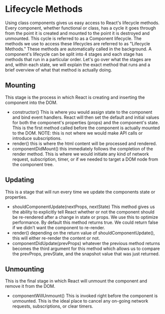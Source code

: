 # Lifecycle Methods
Using class components gives us easy access to React's lifecycle methods. Every component, whether functional or class, has a cycle it goes through from the point it is created and mounted to the point it is destroyed and unmounted. This cycle is referred to as a Component lifecycle. The methods we use to access these lifecycles are referred to as "Lifecycle Methods." These methods are automatically called in the background. A component's lifecycle can be split into 4 stages and each stage has methods that run in a particular order. Let's go over what the stages are and, within each state, we will explain the exact method that runs and a brief overview of what that method is actually doing.

## Mounting
This stage is the process in which React is creating and inserting the component into the DOM.

- constructor()
This is where you would assign state to the component and bind event handlers. React will then set the default and initial values for both the component's properties (props) and the component's state.
This is the first method called before the component is actually mounted to the DOM.
NOTE: this is not where we would make API calls or introduce subscriptions.
- render()
this is where the html content will be processed and rendered.
- componentDidMount()
this immediately follows the completion of the render method. This is where we would initiate any kind of network request, subscription, timer, or if we needed to target a DOM node from the component tree.

## Updating
This is a stage that will run every time we update the components state or properties.

- shouldComponentUpdate(nextProps, nextState)
This method gives us the ability to explicitly tell React whether or not the component should be re-rendered after a change in state or props. We use this to optimize performance. By default this method returns true. We could return false if we didn't want the component to re-render.
- render()
depending on the return value of shouldComponentUpdate(), this will either re-render the content or not.
- componentDidUpdate(prevProps)
whatever the previous method returns becomes the third argument for this method which allows us to compare the prevProps, prevState, and the snapshot value that was just returned.


## Unmounting
This is the final stage in which React will unmount the component and remove it from the DOM.

- componentWillUnmount()
This is invoked right before the component is unmounted. This is the ideal place to cancel any on-going network requests, subscriptions, or clear timers.